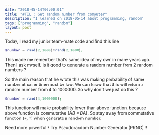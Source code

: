```yaml
---
date: "2018-05-14T00:00:01"
title: "#TIL : Get random number from computer"
description: "I learned on 2018-05-14 about programming, random"
tags: ["programming", "random"]
layout: post
---
```



Today, I read my junior team-mate code and find this line

```php
$number = rand(2,1000)*rand(2,1000);
```

This made me remember that's same idea of my own in many years ago. Then I ask myself, is it good to generate a random number from 2 random numbers ?

So the main reason that he wrote this was making probability of same number at same time must be low. We can know that this will return a random number from 4 to 1000000. So why don't we just do this ?

```php
$number = rand(4,1000000);
```

This function will make probability lower than above function, because above function is commutative (A*B = B*A). So stay away from commutative function (`+`, `*`) when generate a random number.

Need more powerful ? Try Pseudorandom Number Generator (PRNG) !!
